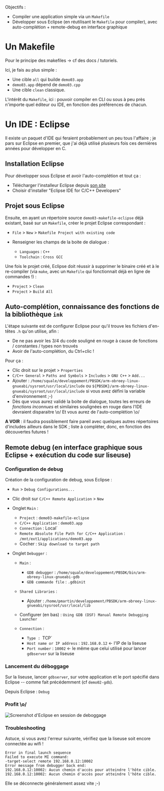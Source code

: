Objectifs :

 * Compiler une application simple via un `Makefile`
 * Développer sous Eclipse (en réutilisant le `Makefile` pour compiler), avec auto-complétion + remote-debug en interface graphique


# Un Makefile

Pour le principe des makefiles -> cf des docs / tutoriels.

Ici, je fais au plus simple :

 * Une cible `all` qui builde `demo03.app`
 * `demo03.app` dépend de `demo03.cpp`
 * Une cible `clean` classique.

L'intérêt du `Makefile`, ici : pouvoir compiler en CLI ou sous à peu près n'importe quel éditeur ou IDE, en fonction des préférences de chacun.


# Un IDE : Eclipse

Il existe un paquet d'IDE qui feraient probablement un peu tous l'affaire ; je pars sur Eclipse en premier, que j'ai déjà utilisé plusieurs fois ces dernières années pour développer en C.

## Installation Eclipse

Pour développer sous Eclipse et avoir l'auto-complétion et tout ça :

 * Télécharger l'installeur Eclipse depuis [son site](https://eclipse.org/downloads/)
 * Choisir d'installer "Eclipse IDE for C/C++ Developers"


## Projet sous Eclipse

Ensuite, en ayant un répertoire source `demo03-makefile-eclipse` déjà existant, basé sur un `Makefile`, créer le projet Eclipse correspondant :

 * `File` > `New` > `Makefile Project with existing code`
 * Renseigner les champs de la boite de dialogue :

    * `Languages` : `C++`
    * `Toolchain` : `Cross GCC`

Une fois le projet créé, Eclipse doit réussir à supprimer le binaire créé et à le re-compiler (via `make`, avec un `Makefile` qui fonctionnait déjà en ligne de commandes !) :

 * `Project` > `Clean`
 * `Project` > `Build All`

## Auto-complétion, connaissance des fonctions de la bibliothèque `ink`

L'étape suivante est de configurer Eclipse pour qu'il trouve les fichiers d'en-têtes `.h` qu'on utilise, afin :

 * De ne pas avoir les 3/4 du code souligné en rouge à cause de fonctions / constantes / types non trouvés
 * Avoir de l'auto-complétion, du Ctrl+clic !

Pour ça :

 * Clic droit sur le projet > `Properties`
 * `C/C++ General` > `Paths and Symbols` > `Includes` > `GNU C++` > `Add...`
 * Ajouter : `/home/squale/developpement/PBSDK/arm-obreey-linux-gnueabi/sysroot/usr/local/include` ou `${PBSDK}/arm-obreey-linux-gnueabi/sysroot/usr/local/include` si vous avez défini la variable d'environnement ;-)
 * Dès que vous aurez validé la boite de dialogue, toutes les erreurs de *fonctions inconnues* et similaires soulignées en rouge dans l'IDE devraient disparaitre \o/ Et vous aurez de l'auto-complétion \o/

**A VOIR** : il faudra possiblement faire pareil avec quelques autres répertoires d'includes ailleurs dans le SDK ; liste à compléter, donc, en fonction des découvertes futures !


## Remote debug (en interface graphique sous Eclipse + exécution du code sur liseuse)

### Configuration de debug

Création de la configuration de debug, sous Eclipse :

 * `Run` > `Debug Configurations...`
 * Clic droit sur `C/C++ Remote Application` > `New`
 * Onglet `Main` :

    * `Project` : `demo03-makefile-eclipse`
    * `C/C++ Application` : `demo03.app`
    * `Connection` : Local`
    * `Remote Absolute File Path for C/C++ Application` : `/mnt/ext1/applications/demo03.app`
    * Cocher : `Skip download to target path`

 * Onglet `Debugger` :

    * `Main` :

       * `GDB debugger` : `/home/squale/developpement/PBSDK/bin/arm-obreey-linux-gnueabi-gdb`
       * `GDB commande file` : `.gdbinit`

    * `Shared Libraries` :

       * Ajouter : `/home/pmartin/developpement/PBSDK/arm-obreey-linux-gnueabi/sysroot/usr/local/lib`

    * Configurer (en bas) : `Using GDB (DSF) Manual Remote Debugging Launcher`
    * `Connection` :

       * `Type : `TCP`
       * `Host name or IP address` : `192.168.0.12`     <- l'IP de la liseuse
       * `Port number` : `10002`    <- le même que celui utilisé pour lancer `gdbserver` sur la liseuse


### Lancement du déboggage

Sur la liseuse, lancer `gdbserver`, sur votre application et le port spécifié dans Eclipse -- comme fait précédemment (cf `demo02-gdb`).

Depuis Eclipse : `Debug`


### Profit \o/

![Screenshot d'Eclipse en session de deboggage](http://extern.pascal-martin.fr/pocketbook-demo/demo03-debug-eclipse-tafOveyfsiv2.png)


### Troubleshooting

Astuce, si vous avez l'erreur suivante, vérifiez que la liseuse soit encore connectée au wifi !

```
Error in final launch sequence
Failed to execute MI command:
-target-select remote 192.168.0.12:10002
Error message from debugger back end:
192.168.0.12:10002: Aucun chemin d'accès pour atteindre l'hôte cible.
192.168.0.12:10002: Aucun chemin d'accès pour atteindre l'hôte cible.
```

Elle se déconnecte généralement assez vite ;-)
